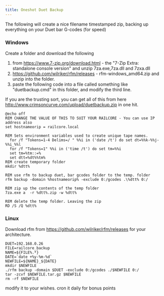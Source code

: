 ```yaml
---
title: Oneshot Duet Backup
---
```


The following will create a nice filename timestamped zip, backing up everything on your Duet bar G-codes (for speed) 

### Windows

Create a folder and download the following
1. from  https://www.7-zip.org/download.html - the "7-Zip Extra: standalone console version" and unzip 7za.exe,7za.dll and 7zxa.dll
1. https://github.com/wilriker/rfm/releases - rfm-windows_amd64.zip and unzip into the folder.
1. paste the following code into a file called something like "duetbackup.cmd" in this folder, and modify the third line.

If you are the trusting sort, you can get all of this from here http://www.crimsoncurve.com/upload/duetbackup.zip in one hit.

```
@echo off
REM CHANGE THE VALUE OF THIS TO SUIT YOUR RAILCORE - You can use IP address also
set hostnameorip = railcore.local

REM Sets environment variables used to create unique tape names.
  for /f "Tokens=1-4 Delims=/ " %%i in ('date /t') do set dt=%%k-%%j-%%i_%%l
  for /f "Tokens=1" %%i in ('time /t') do set tm=%%i
  set tm=%tm::=%
  set dtt=%dt%%tm%
REM create temporary folder
mkdir %dtt%

REM use rfm to backup duet, bar gcodes folder to the temp. folder
rfm backup -domain %hostnameorip% -exclude 0:/gcodes .\%dtt% 0:/

REM zip up the contents of the temp folder
7za.exe a  -r %dtt%.zip -w %dtt% 

REM delete the temp folder. Leaving the zip
RD /S /Q %dtt%
```


### Linux

Download rfm from https://github.com/wilriker/rfm/releases for your architecture.

```
DUET=192.168.0.26
FILE=railcore_backup             
NAME=${FILE%.*}
DATE=`date +%y-%m-%d`         
NEWFILE=${NAME}_${DATE}
mkdir $NEWFILE
./rfm backup -domain $DUET -exclude 0:/gcodes ./$NEWFILE 0:/
tar -zcvf $NEWFILE.tar.gz $NEWFILE
rm -rf $NEWFILE
```

modify it to your wishes. cron it daily for bonus points

